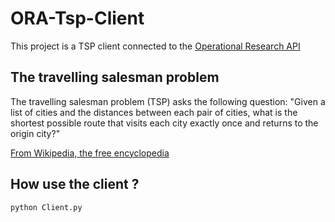 # ORA-Tsp-Client
This project is a TSP client connected to the  [Operational Research API](https://github.com/geoffreyp/OperationalResearchWebAPI)

## The travelling salesman problem
The travelling salesman problem (TSP) asks the following question: "Given a list of cities and the distances between each pair of cities, what is the shortest possible route that visits each city exactly once and returns to the origin city?"

[From Wikipedia, the free encyclopedia](https://en.wikipedia.org/wiki/Travelling_salesman_problem)

## How use the client ?
```
python Client.py
```

